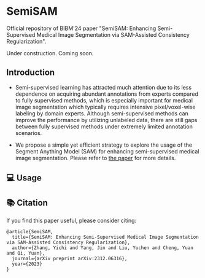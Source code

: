 # SemiSAM

Official repository of BIBM'24 paper "SemiSAM: Enhancing Semi-Supervised Medical Image Segmentation via SAM-Assisted Consistency Regularization".

Under construction. Coming soon.


## Introduction

*  Semi-supervised learning has attracted much attention due to its less dependence on acquiring abundant annotations from experts compared to fully supervised methods, which is especially important for medical image segmentation which typically requires intensive pixel/voxel-wise labeling by domain experts. Although semi-supervised methods can improve the performance by utilizing unlabeled data, there are still gaps between fully supervised methods under extremely limited annotation scenarios.

*  We propose a simple yet efficient strategy to explore the usage of the Segment Anything Model (SAM) for enhancing semi-supervised medical image segmentation. Please refer to [the paper](https://arxiv.org/pdf/2312.06316.pdf) for more details.

## :computer: Usage


## :books: Citation

If you find this paper useful, please consider citing:
```
@article{SemiSAM,
  title={SemiSAM: Enhancing Semi-Supervised Medical Image Segmentation via SAM-Assisted Consistency Regularization},
  author={Zhang, Yichi and Yang, Jin and Liu, Yuchen and Cheng, Yuan and Qi, Yuan},
  journal={arXiv preprint arXiv:2312.06316},
  year={2023}
}
```

